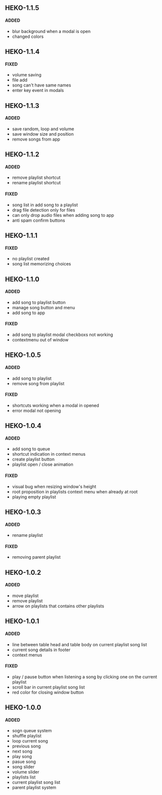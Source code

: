 ## HEKO-1.1.5
#### ADDED
- blur background when a modal is open
- changed colors

## HEKO-1.1.4
#### FIXED
- volume saving
- file add
- song can't have same names
- enter key event in modals

## HEKO-1.1.3
#### ADDED
- save random, loop and volume
- save window size and position
- remove songs from app

## HEKO-1.1.2
#### ADDED
- remove playlist shortcut
- rename playlist shortcut
#### FIXED
- song list in add song to a playlist
- drag file detection only for files
- can only drop audio files when adding song to app
- anti spam confirm buttons

## HEKO-1.1.1
#### FIXED
- no playlist created
- song list memorizing choices

## HEKO-1.1.0
#### ADDED
- add song to playlist button
- manage song button and menu
- add song to app
#### FIXED
- add song to playlist modal checkboxs not working
- contextmenu out of window

## HEKO-1.0.5
#### ADDED
- add song to playlist
- remove song from playlist
#### FIXED
- shortcuts working when a modal in opened
- error modal not opening

## HEKO-1.0.4
#### ADDED
- add song to queue
- shortcut indication in context menus
- create playlist button
- playlist open / close animation
#### FIXED
- visual bug when resizing window's height
- root proposition in playlists context menu when already at root
- playing empty playlist

## HEKO-1.0.3
#### ADDED
- rename playlist
#### FIXED
- removing parent playlist

## HEKO-1.0.2
#### ADDED
- move playlist
- remove playlist
- arrow on playlists that contains other playlists

## HEKO-1.0.1
#### ADDED
- line between table head and table body on current playlist song list
- current song details in footer
- context menus
#### FIXED
- play / pause button when listening a song by clicking one on the current playlist
- scroll bar in current playlist song list
- red color for closing window button

## HEKO-1.0.0
#### ADDED
- sogn queue system
- shuffle playlist
- loop current song
- previous song
- next song
- play song
- pasue song
- song slider
- volume slider
- playlists list
- current playlist song list
- parent playlist system